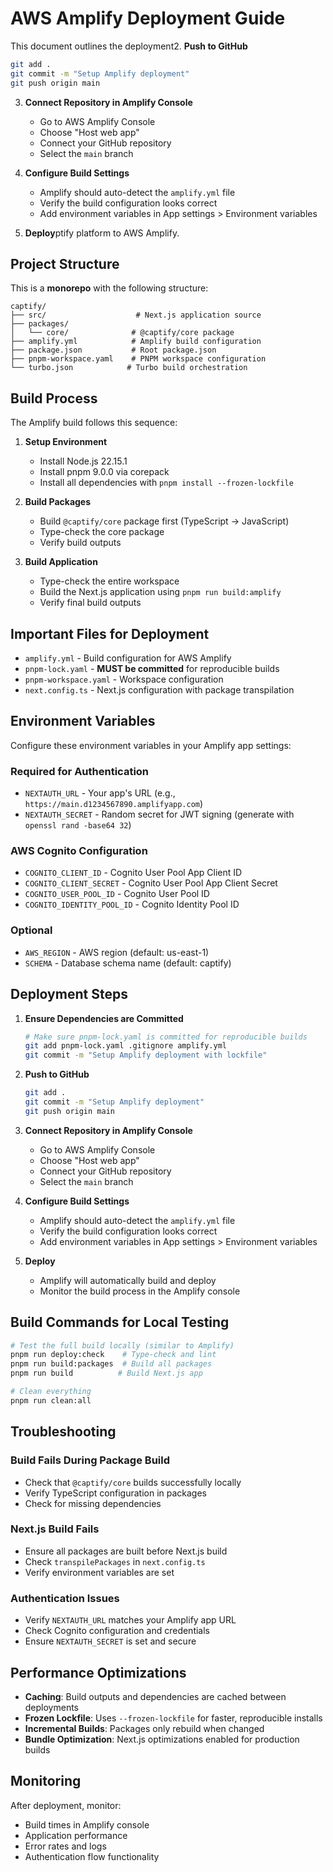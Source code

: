 # AWS Amplify Deployment Guide

This document outlines the deployment2. **Push to GitHub**
   ```bash
   git add .
   git commit -m "Setup Amplify deployment"
   git push origin main
   ```

3. **Connect Repository in Amplify Console**
   - Go to AWS Amplify Console
   - Choose "Host web app"
   - Connect your GitHub repository
   - Select the `main` branch

4. **Configure Build Settings**
   - Amplify should auto-detect the `amplify.yml` file
   - Verify the build configuration looks correct
   - Add environment variables in App settings > Environment variables

5. **Deploy**ptify platform to AWS Amplify.

## Project Structure

This is a **monorepo** with the following structure:
```
captify/
├── src/                    # Next.js application source
├── packages/
│   └── core/              # @captify/core package
├── amplify.yml            # Amplify build configuration
├── package.json           # Root package.json
├── pnpm-workspace.yaml    # PNPM workspace configuration
└── turbo.json            # Turbo build orchestration
```

## Build Process

The Amplify build follows this sequence:

1. **Setup Environment**
   - Install Node.js 22.15.1
   - Install pnpm 9.0.0 via corepack
   - Install all dependencies with `pnpm install --frozen-lockfile`

2. **Build Packages**
   - Build `@captify/core` package first (TypeScript → JavaScript)
   - Type-check the core package
   - Verify build outputs

3. **Build Application**
   - Type-check the entire workspace
   - Build the Next.js application using `pnpm run build:amplify`
   - Verify final build outputs

## Important Files for Deployment

- `amplify.yml` - Build configuration for AWS Amplify
- `pnpm-lock.yaml` - **MUST be committed** for reproducible builds
- `pnpm-workspace.yaml` - Workspace configuration
- `next.config.ts` - Next.js configuration with package transpilation

## Environment Variables

Configure these environment variables in your Amplify app settings:

### Required for Authentication
- `NEXTAUTH_URL` - Your app's URL (e.g., `https://main.d1234567890.amplifyapp.com`)
- `NEXTAUTH_SECRET` - Random secret for JWT signing (generate with `openssl rand -base64 32`)

### AWS Cognito Configuration
- `COGNITO_CLIENT_ID` - Cognito User Pool App Client ID
- `COGNITO_CLIENT_SECRET` - Cognito User Pool App Client Secret
- `COGNITO_USER_POOL_ID` - Cognito User Pool ID
- `COGNITO_IDENTITY_POOL_ID` - Cognito Identity Pool ID

### Optional
- `AWS_REGION` - AWS region (default: us-east-1)
- `SCHEMA` - Database schema name (default: captify)

## Deployment Steps

1. **Ensure Dependencies are Committed**
   ```bash
   # Make sure pnpm-lock.yaml is committed for reproducible builds
   git add pnpm-lock.yaml .gitignore amplify.yml
   git commit -m "Setup Amplify deployment with lockfile"
   ```

2. **Push to GitHub**
   ```bash
   git add .
   git commit -m "Setup Amplify deployment"
   git push origin main
   ```

2. **Connect Repository in Amplify Console**
   - Go to AWS Amplify Console
   - Choose "Host web app"
   - Connect your GitHub repository
   - Select the `main` branch

3. **Configure Build Settings**
   - Amplify should auto-detect the `amplify.yml` file
   - Verify the build configuration looks correct
   - Add environment variables in App settings > Environment variables

4. **Deploy**
   - Amplify will automatically build and deploy
   - Monitor the build process in the Amplify console

## Build Commands for Local Testing

```bash
# Test the full build locally (similar to Amplify)
pnpm run deploy:check    # Type-check and lint
pnpm run build:packages  # Build all packages
pnpm run build          # Build Next.js app

# Clean everything
pnpm run clean:all
```

## Troubleshooting

### Build Fails During Package Build
- Check that `@captify/core` builds successfully locally
- Verify TypeScript configuration in packages
- Check for missing dependencies

### Next.js Build Fails
- Ensure all packages are built before Next.js build
- Check `transpilePackages` in `next.config.ts`
- Verify environment variables are set

### Authentication Issues
- Verify `NEXTAUTH_URL` matches your Amplify app URL
- Check Cognito configuration and credentials
- Ensure `NEXTAUTH_SECRET` is set and secure

## Performance Optimizations

- **Caching**: Build outputs and dependencies are cached between deployments
- **Frozen Lockfile**: Uses `--frozen-lockfile` for faster, reproducible installs
- **Incremental Builds**: Packages only rebuild when changed
- **Bundle Optimization**: Next.js optimizations enabled for production builds

## Monitoring

After deployment, monitor:
- Build times in Amplify console
- Application performance
- Error rates and logs
- Authentication flow functionality
